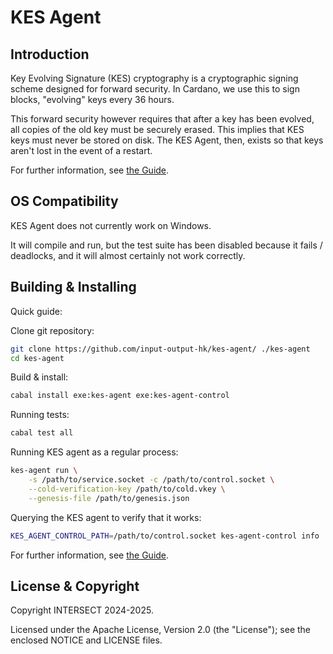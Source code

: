 # KES Agent

## Introduction

Key Evolving Signature (KES) cryptography is a cryptographic signing scheme
designed for forward security. In Cardano, we use this to sign blocks,
"evolving" keys every 36 hours.

This forward security however requires that after a key has been evolved, all
copies of the old key must be securely erased. This implies that KES keys must
never be stored on disk. The KES Agent, then, exists so that keys aren't lost
in the event of a restart.

For further information, see [the Guide](docs/guide.markdown).

## OS Compatibility

KES Agent does not currently work on Windows.

It will compile and run, but the test suite has been disabled because it fails
/ deadlocks, and it will almost certainly not work correctly.

## Building & Installing

Quick guide:

Clone git repository:

```sh
git clone https://github.com/input-output-hk/kes-agent/ ./kes-agent
cd kes-agent
```

Build & install:

```sh
cabal install exe:kes-agent exe:kes-agent-control
```

Running tests:

```sh
cabal test all
```

Running KES agent as a regular process:

```sh
kes-agent run \
    -s /path/to/service.socket -c /path/to/control.socket \
    --cold-verification-key /path/to/cold.vkey \
    --genesis-file /path/to/genesis.json
```

Querying the KES agent to verify that it works:

```sh
KES_AGENT_CONTROL_PATH=/path/to/control.socket kes-agent-control info
```

For further information, see [the Guide](docs/guide.markdown).

## License & Copyright

Copyright INTERSECT 2024-2025.

Licensed under the Apache License, Version 2.0 (the "License"); see the
enclosed NOTICE and LICENSE files.
